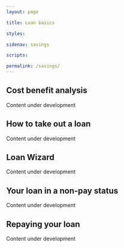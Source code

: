 ```yaml
---
layout: page

title: Loan basics

styles:

sidenav: savings

scripts:

permalink: /savings/
---
```


## Cost benefit analysis

Content under development

## How to take out a loan

Content under development

## Loan Wizard

Content under development

## Your loan in a non-pay status

Content under development

## Repaying your loan

Content under development
